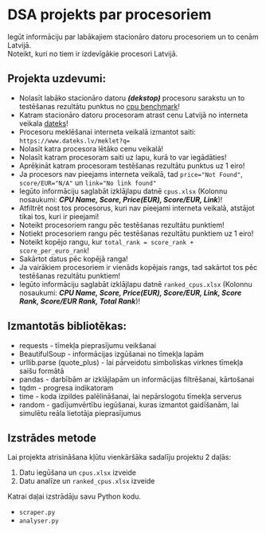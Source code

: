 # DSA projekts par procesoriem
Iegūt informāciju par labākajiem stacionāro datoru procesoriem un to cenām Latvijā.  
Noteikt, kuri no tiem ir izdevīgākie procesori Latvijā.

## Projekta uzdevumi:
* Nolasīt labāko stacionāro datoru ***(dekstop)*** procesoru sarakstu un to testēšanas rezultātu punktus no [cpu benchmark](https://www.cpubenchmark.net/top-gaming-cpus.html)!
* Katram stacionāro datoru procesoram atrast cenu Latvijā no interneta veikala [dateks](https://www.dateks.lv)!
* Procesoru meklēšanai interneta veikalā izmantot saiti: `https://www.dateks.lv/meklet?q=`
* Nolasīt katra procesora lētāko cenu veikalā!
* Nolasīt katram procesoram saiti uz lapu, kurā to var iegādāties!
* Aprēķināt katram procesoram testēšanas rezultātu punktus uz 1 eiro!
* Ja procesors nav pieejams interneta veikalā, tad `price="Not Found"`, `score/EUR="N/A"` un `link="No link found"`
* Iegūto informāciju saglabāt izklājlapu datnē `cpus.xlsx` (Kolonnu nosaukumi: ***CPU Name, Score, Price(EUR), Score/EUR, Link***)!
* Atfiltrēt nost tos procesorus, kuri nav pieejami interneta veikalā, atstājot tikai tos, kuri ir pieejami!
* Noteikt procesoriem rangu pēc testēšanas rezultātu punktiem!
* Notiekt procesoriem rangu pēc testēšanas rezultātu punktiem uz 1 eiro!
* Noteikt kopējo rangu, kur `total_rank = score_rank + score_per_euro_rank`!
* Sakārtot datus pēc kopējā ranga!
* Ja vairākiem procesoriem ir vienāds kopējais rangs, tad sakārtot tos pēc testēšanas rezultātu punktiem!
* Iegūto informāciju saglabāt izklājlapu datnē `ranked_cpus.xlsx` (Kolonnu nosaukumi: ***CPU Name, Score, Price(EUR), Score/EUR, Link, Score Rank, Score/EUR Rank, Total Rank***)!

## Izmantotās bibliotēkas:
* requests - tīmekļa pieprasījumu veikšanai
* BeautifulSoup - informācijas izgūšanai no tīmekļa lapām
* urllib.parse (quote_plus) - lai pārveidotu simboliskas virknes tīmekļa saišu formātā
* pandas - darbībām ar izklājlapām un informācijas filtrēšanai, kārtošanai
* tqdm - progresa indikatoram
* time - koda izpildes palēlināšanai, lai nepārslogotu tīmekļa serverus
* random - gadījumvērtību iegūšanai, kuras izmantot gaidīšanām, lai simulētu reāla lietotāja pieprasījumus

## Izstrādes metode
Lai projekta atrisināšana kļūtu vienkāršāka sadalīju projektu 2 daļās:
1. Datu iegūšana un `cpus.xlsx` izveide
2. Datu analīze un `ranked_cpus.xlsx` izveide

Katrai daļai izstrādāju savu Python kodu.
* `scraper.py`
* `analyser.py`